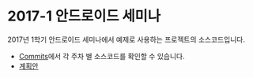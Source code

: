 # 2017-1 안드로이드 세미나

2017년 1학기 안드로이드 세미나에서 예제로 사용하는 프로젝트의 소스코드입니다.

 - [Commits](https://github.com/PoolC/android_seminar/commits/master)에서 각 주차 별 소스코드를 확인할 수 있습니다.  
 - [계획안](/doc/plan.md)
